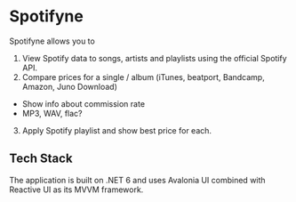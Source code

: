 # Spotifyne
Spotifyne allows you to 
1. View Spotify data to songs, artists and playlists using the official Spotify API.
2. Compare prices for a single / album (iTunes, beatport, Bandcamp, Amazon, Juno Download)
  - Show info about commission rate
  - MP3, WAV, flac?
3. Apply Spotify playlist and show best price for each.

## Tech Stack
The application is built on .NET 6 and uses Avalonia UI combined with Reactive UI as its MVVM framework.
